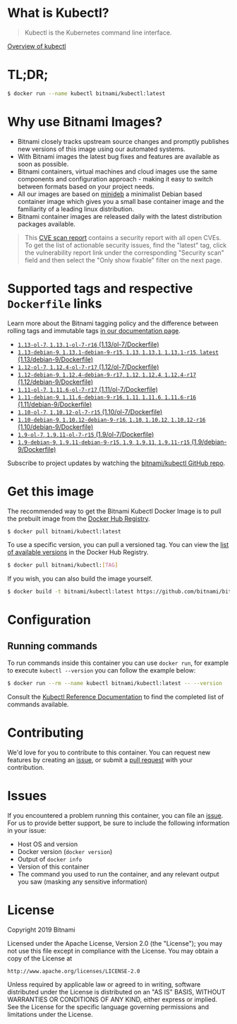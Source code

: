 
# What is Kubectl?

> Kubectl is the Kubernetes command line interface.

[Overview of kubectl](https://kubernetes.io/docs/reference/kubectl/overview/)

# TL;DR;

```bash
$ docker run --name kubectl bitnami/kubectl:latest
```

# Why use Bitnami Images?

* Bitnami closely tracks upstream source changes and promptly publishes new versions of this image using our automated systems.
* With Bitnami images the latest bug fixes and features are available as soon as possible.
* Bitnami containers, virtual machines and cloud images use the same components and configuration approach - making it easy to switch between formats based on your project needs.
* All our images are based on [minideb](https://github.com/bitnami/minideb) a minimalist Debian based container image which gives you a small base container image and the familiarity of a leading linux distribution.
* Bitnami container images are released daily with the latest distribution packages available.


> This [CVE scan report](https://quay.io/repository/bitnami/kubectl?tab=tags) contains a security report with all open CVEs. To get the list of actionable security issues, find the "latest" tag, click the vulnerability report link under the corresponding "Security scan" field and then select the "Only show fixable" filter on the next page.

# Supported tags and respective `Dockerfile` links

Learn more about the Bitnami tagging policy and the difference between rolling tags and immutable tags [in our documentation page](https://docs.bitnami.com/containers/how-to/understand-rolling-tags-containers/).


* [`1.13-ol-7`, `1.13.1-ol-7-r16` (1.13/ol-7/Dockerfile)](https://github.com/bitnami/bitnami-docker-kubectl/blob/1.13.1-ol-7-r16/1.13/ol-7/Dockerfile)
* [`1.13-debian-9`, `1.13.1-debian-9-r15`, `1.13`, `1.13.1`, `1.13.1-r15`, `latest` (1.13/debian-9/Dockerfile)](https://github.com/bitnami/bitnami-docker-kubectl/blob/1.13.1-debian-9-r15/1.13/debian-9/Dockerfile)
* [`1.12-ol-7`, `1.12.4-ol-7-r17` (1.12/ol-7/Dockerfile)](https://github.com/bitnami/bitnami-docker-kubectl/blob/1.12.4-ol-7-r17/1.12/ol-7/Dockerfile)
* [`1.12-debian-9`, `1.12.4-debian-9-r17`, `1.12`, `1.12.4`, `1.12.4-r17` (1.12/debian-9/Dockerfile)](https://github.com/bitnami/bitnami-docker-kubectl/blob/1.12.4-debian-9-r17/1.12/debian-9/Dockerfile)
* [`1.11-ol-7`, `1.11.6-ol-7-r17` (1.11/ol-7/Dockerfile)](https://github.com/bitnami/bitnami-docker-kubectl/blob/1.11.6-ol-7-r17/1.11/ol-7/Dockerfile)
* [`1.11-debian-9`, `1.11.6-debian-9-r16`, `1.11`, `1.11.6`, `1.11.6-r16` (1.11/debian-9/Dockerfile)](https://github.com/bitnami/bitnami-docker-kubectl/blob/1.11.6-debian-9-r16/1.11/debian-9/Dockerfile)
* [`1.10-ol-7`, `1.10.12-ol-7-r15` (1.10/ol-7/Dockerfile)](https://github.com/bitnami/bitnami-docker-kubectl/blob/1.10.12-ol-7-r15/1.10/ol-7/Dockerfile)
* [`1.10-debian-9`, `1.10.12-debian-9-r16`, `1.10`, `1.10.12`, `1.10.12-r16` (1.10/debian-9/Dockerfile)](https://github.com/bitnami/bitnami-docker-kubectl/blob/1.10.12-debian-9-r16/1.10/debian-9/Dockerfile)
* [`1.9-ol-7`, `1.9.11-ol-7-r15` (1.9/ol-7/Dockerfile)](https://github.com/bitnami/bitnami-docker-kubectl/blob/1.9.11-ol-7-r15/1.9/ol-7/Dockerfile)
* [`1.9-debian-9`, `1.9.11-debian-9-r15`, `1.9`, `1.9.11`, `1.9.11-r15` (1.9/debian-9/Dockerfile)](https://github.com/bitnami/bitnami-docker-kubectl/blob/1.9.11-debian-9-r15/1.9/debian-9/Dockerfile)

Subscribe to project updates by watching the [bitnami/kubectl GitHub repo](https://github.com/bitnami/bitnami-docker-kubectl).

# Get this image

The recommended way to get the Bitnami Kubectl Docker Image is to pull the prebuilt image from the [Docker Hub Registry](https://hub.docker.com/r/bitnami/kubectl).

```bash
$ docker pull bitnami/kubectl:latest
```

To use a specific version, you can pull a versioned tag. You can view the [list of available versions](https://hub.docker.com/r/bitnami/kubectl/tags/) in the Docker Hub Registry.

```bash
$ docker pull bitnami/kubectl:[TAG]
```

If you wish, you can also build the image yourself.

```bash
$ docker build -t bitnami/kubectl:latest https://github.com/bitnami/bitnami-docker-kubectl.git
```

# Configuration

## Running commands

To run commands inside this container you can use `docker run`, for example to execute `kubectl --version` you can follow the example below:

```bash
$ docker run --rm --name kubectl bitnami/kubectl:latest -- --version
```

Consult the [Kubectl Reference Documentation](https://kubernetes.io/docs/reference/generated/kubectl/kubectl-commands) to find the completed list of commands available.

# Contributing

We'd love for you to contribute to this container. You can request new features by creating an [issue](https://github.com/bitnami/bitnami-docker-kubectl/issues), or submit a [pull request](https://github.com/bitnami/bitnami-docker-kubectl/pulls) with your contribution.

# Issues

If you encountered a problem running this container, you can file an [issue](https://github.com/bitnami/bitnami-docker-kubectl/issues). For us to provide better support, be sure to include the following information in your issue:

- Host OS and version
- Docker version (`docker version`)
- Output of `docker info`
- Version of this container
- The command you used to run the container, and any relevant output you saw (masking any sensitive information)

# License

Copyright 2019 Bitnami

Licensed under the Apache License, Version 2.0 (the "License");
you may not use this file except in compliance with the License.
You may obtain a copy of the License at

    http://www.apache.org/licenses/LICENSE-2.0

Unless required by applicable law or agreed to in writing, software
distributed under the License is distributed on an "AS IS" BASIS,
WITHOUT WARRANTIES OR CONDITIONS OF ANY KIND, either express or implied.
See the License for the specific language governing permissions and
limitations under the License.
